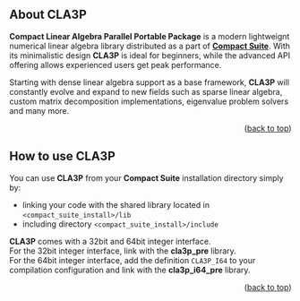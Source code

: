 <a name="readme-top"></a>


## About CLA3P

**Compact Linear Algebra Parallel Portable Package** is a modern lightweignt numerical linear algebra library distributed as a part of [**Compact Suite**](https://github.com/connorkauf/CompactSuite). With its minimalistic design **CLA3P** is ideal for beginners, while the advanced API offering allows experienced users get peak performance.

Starting with dense linear algebra support as a base framework, **CLA3P** will constantly evolve and expand to new fields such as sparse linear algebra, custom matrix decomposition implementations, eigenvalue problem solvers and many more.

<p align="right">(<a href="#readme-top">back to top</a>)</p>




## How to use CLA3P

You can use **CLA3P** from your **Compact Suite** installation directory simply by:
* linking your code with the shared library located in `<compact_suite_install>/lib`
* including directory `<compact_suite_install>/include`

**CLA3P** comes with a 32bit and 64bit integer interface.  
For the 32bit integer interface, link with the **cla3p_pre** library.  
For the 64bit integer interface, add the definition `CLA3P_I64` to your compilation configuration and link with the **cla3p_i64_pre** library.  

<p align="right">(<a href="#readme-top">back to top</a>)</p>




